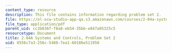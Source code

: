 ```yaml
---
content_type: resource
description: This file contains information regarding problem set 2.
file: https://ol-ocw-studio-app-qa.s3.amazonaws.com/courses/2-04a-systems-and-controls-spring-2013/0556c7a3256c54887ea160186e511958_MIT2_04AS13_ProblemSet2.pdf
file_type: application/pdf
parent_uid: cc3b036f-f8a8-eb54-35bb-e847a05325c5
resourcetype: Document
title: 2.04A Systems and Controls, Problem Set 2
uid: 0556c7a3-256c-5488-7ea1-60186e511958
---
```

